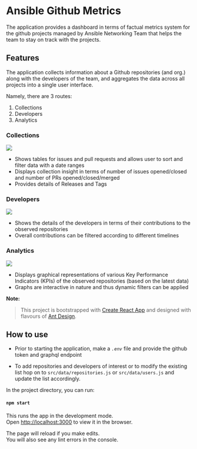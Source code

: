# Ansible Github Metrics

The application provides a dashboard in terms of factual metrics system for the github projects managed by Ansible Networking Team that helps the team to stay on track with the projects.

## Features

The application collects information about a Github repositories (and org.) along with the developers of the team, and aggregates the data across all projects into a single user interface.

Namely, there are 3 routes:

1. Collections
2. Developers
3. Analytics

### Collections

![](https://github.com/priyamsahoo/ansible-github-metrics/blob/doc-updates/screenshots/collections.gif)

- Shows tables for issues and pull requests and allows user to sort and filter data with a date ranges
- Displays collection insight in terms of number of issues opened/closed and number of PRs opened/closed/merged
- Provides details of Releases and Tags

### Developers

![](https://github.com/priyamsahoo/ansible-github-metrics/blob/doc-updates/screenshots/developers.gif)

- Shows the details of the developers in terms of their contributions to the observed repositories
- Overall contributions can be filtered according to different timelines

### Analytics

![](https://github.com/priyamsahoo/ansible-github-metrics/blob/doc-updates/screenshots/analytics.gif)

- Displays graphical representations of various Key Performance Indicators (KPIs) of the observed repositories
  (based on the latest data)
- Graphs are interactive in nature and thus dynamic filters can be applied

**Note:**

> This project is bootstrapped with [Create React App](https://github.com/facebook/create-react-app) and designed with flavours of [Ant Design](https://ant.design/).

## How to use

- Prior to starting the application, make a _`.env`_ file and provide the github token and graphql endpoint

- To add repositories and developers of interest or to modify the existing list hop on to `src/data/repositories.js` or `src/data/users.js` and update the list accordingly.

In the project directory, you can run:

#### `npm start`

This runs the app in the development mode.\
Open [http://localhost:3000](http://localhost:3000) to view it in the browser.

The page will reload if you make edits.\
You will also see any lint errors in the console.

